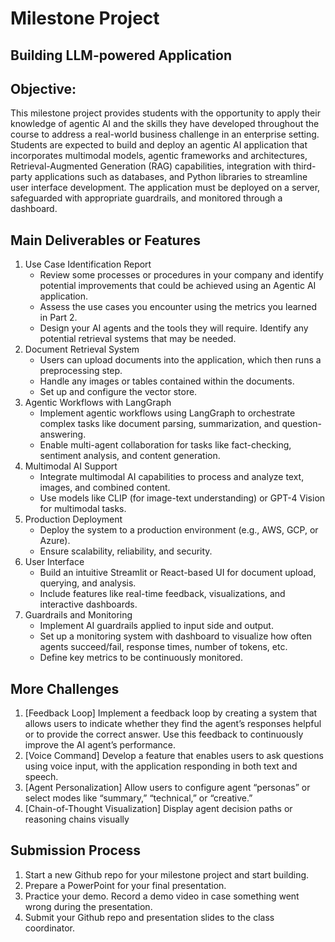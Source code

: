 # Milestone Project
## Building LLM-powered Application

## Objective:
This milestone project provides students with the opportunity to apply their knowledge of agentic AI and the skills they have developed throughout the course to address a real-world business challenge in an enterprise setting. Students are expected to build and deploy an agentic AI application that incorporates multimodal models, agentic frameworks and architectures, Retrieval-Augmented Generation (RAG) capabilities, integration with third-party applications such as databases, and Python libraries to streamline user interface development. The application must be deployed on a server, safeguarded with appropriate guardrails, and monitored through a dashboard.

## Main Deliverables or Features
1. Use Case Identification Report 
    - Review some processes or procedures in your company and identify potential improvements that could be achieved using an Agentic AI application.
    - Assess the use cases you encounter using the metrics you learned in Part 2.
    - Design your AI agents and the tools they will require. Identify any potential retrieval systems that may be needed.
2. Document Retrieval System
    - Users can upload documents into the application, which then runs a preprocessing step.
    - Handle any images or tables contained within the documents.
    - Set up and configure the vector store.
3. Agentic Workflows with LangGraph
    - Implement agentic workflows using LangGraph to orchestrate complex tasks like document parsing, summarization, and question-answering.
    - Enable multi-agent collaboration for tasks like fact-checking, sentiment analysis, and content generation.
4. Multimodal AI Support
    - Integrate multimodal AI capabilities to process and analyze text, images, and combined content.
    - Use models like CLIP (for image-text understanding) or GPT-4 Vision for multimodal tasks.
5. Production Deployment
    - Deploy the system to a production environment (e.g., AWS, GCP, or Azure).
    - Ensure scalability, reliability, and security.
6. User Interface
    - Build an intuitive Streamlit or React-based UI for document upload, querying, and analysis.
    - Include features like real-time feedback, visualizations, and interactive dashboards.
7. Guardrails and Monitoring
    - Implement AI guardrails applied to input side and output.
    - Set up a monitoring system with dashboard to visualize how often agents succeed/fail, response times, number of tokens, etc.
    - Define key metrics to be continuously monitored. 

## More Challenges

1. [Feedback Loop] Implement a feedback loop by creating a system that allows users to indicate whether they find the agent’s responses helpful or to provide the correct answer. Use this feedback to continuously improve the AI agent’s performance.
2. [Voice Command] Develop a feature that enables users to ask questions using voice input, with the application responding in both text and speech. 
3. [Agent Personalization] Allow users to configure agent “personas” or select modes like “summary,” “technical,” or “creative.”
4. [Chain-of-Thought Visualization] Display agent decision paths or reasoning chains visually

## Submission Process
1. Start a new Github repo for your milestone project and start building. 
2. Prepare a PowerPoint for your final presentation.
3. Practice your demo. Record a demo video in case something went wrong during the presentation. 
4. Submit your Github repo and presentation slides to the class coordinator.